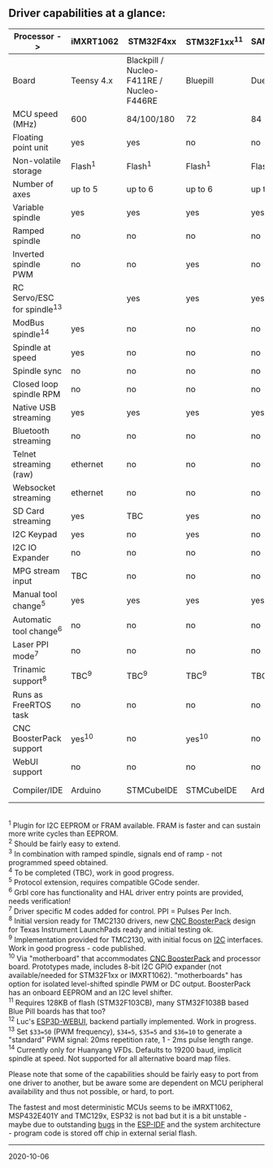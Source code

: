 ## Driver capabilities at a glance:

| Processor ->                         | iMXRT1062       | STM32F4xx       |STM32F1xx<sup>11</sup>| SAM3X8E         | SAMD21          | ESP32           |MSP432           |LPC1768/1769       | TMC123        | TMC129x       | MSP432E401Y   | PSoC&nbsp;5 |MSP430F5529   |
|--------------------------------------|-----------------|-----------------|----------------------|-----------------|-----------------|-----------------|-----------------|-------------------|---------------|---------------|---------------|-------------|--------------|
| Board                                |Teensy 4.x       |Blackpill / Nucleo-F411RE / Nucleo-F446RE| Bluepill   | Due             | MKRZERO         |                 | LaunchPad       | Re-Arm            | LaunchPad     | LaunchPad     | LaunchPad     | CY8CKIT-059 | LaunchPad    |
| MCU speed \(MHz\)                    | 600             | 84/100/180      | 72                   | 84              | 48              | 2x240           | 48              | 100/120           | 80            | 120           | 120           | 80          | 25 \(16 bit\)|
| Floating point unit                  | yes             | yes             | no                   | no              | no              | yes             | yes             | no                | yes           | yes           | yes           | no          | no           |
| Non-volatile storage                 |Flash<sup>1</sup>|Flash<sup>1</sup>| Flash<sup>1</sup>    |Flash<sup>1</sup>|Flash<sup>1</sup>|Flash<sup>1</sup>|Flash<sup>1</sup>| Flash<sup>1</sup> | EEPROM        | EEPROM        | EEPROM        | EEPROM      |no<sup>1</sup>|
| Number of axes                       | up to 5         | up to 6         | up to 6              | up to 6         | 3               | 3               | 3               | up to 5           | 3             | up to 6       | up to 6       |3<sup>2</sup>| 3            |
| Variable spindle                     | yes             | yes             | yes                  | yes             | yes             | yes             | yes             | yes               | yes           | yes           | yes           | yes         | yes          |
| Ramped spindle                       | no              | no              | no                   | no              | no              | yes             | no              | no                | yes           | yes           | yes           | no          | no           |
| Inverted spindle PWM                 | no              | no              | yes                  | no              | no              | yes             | yes             | no                | yes           | yes           | yes           | no          | yes          |
| RC Servo/ESC for spindle<sup>13</sup>|                 | yes             | yes                  | yes             | yes             | yes             | yes             | yes               | yes           | yes           | yes           | no          | yes          |
| ModBus spindle<sup>14</sup>          | yes             | no              | no                   | no              | no              | no              | yes             | no                | no            | no            | no            | no          | no           |
| Spindle at speed                     | yes             | no              | no                   | no              | no              | no              | yes<sup>3</sup> | no                | no            | no            | no            | no          | no           |
| Spindle sync                         | no              | no              | no                   | no              | no              | no              | no              | no                | no            | no            | no            | no          | no           |
| Closed loop spindle RPM              | no              | no              | no                   | no              | no              | no              | no              | no                | no            | no            | no            | no          | no           |
| Native USB streaming                 | yes             | yes             | yes                  | yes             | yes             | no              | no              | yes?              | no            | no            | no            | no          | no           |
| Bluetooth streaming                  | no              | no              | no                   | no              | no              | yes             | no              | no                | no            | no            | no            | no          | no           |
| Telnet streaming \(raw\)             | ethernet        | no              | no                   | no              | no              | wifi            | no              | no                | no            | ethernet      | ethernet      | no          | no           |
| Websocket streaming                  | ethernet        | no              | no                   | no              | no              | wifi            | no              | no                | no            | ethernet      | ethernet      | no          | no           |
| SD Card streaming                    | yes             | TBC             | yes                  | no              | yes             | yes             | no              | yes               | yes           | no            | no            | no          | no           |
| I2C Keypad                           | yes             | no              | yes                  | no              | yes             | yes             | yes             | no                | yes           | no            | no            | yes         | no           |
| I2C IO Expander                      | no              | no              | no                   | no              | yes             | yes             | no              | no                | no            | no            | no            | no          | no           |
| MPG stream input                     | TBC             | no              | no                   | no              | no              | no              | yes             | no                | yes           | yes           | yes           | no          | no           |
| Manual tool change<sup>5</sup>       | yes             | yes             | yes                  | yes             | yes             | yes             | yes             | yes               | yes           | yes           | yes           | yes         | no           |
| Automatic tool change<sup>6</sup>    | no              | no              | no                   | no              | no              | no              | planned         | no                | no            | no            | no            | no          | no           |
| Laser PPI mode<sup>7</sup>           | no              | no              | no                   | no              | no              | no              | no              | no                | yes           | no            | no            | no          | no           |
| Trinamic support<sup>8</sup>         | TBC<sup>9</sup> | TBC<sup>9</sup> | TBC<sup>9</sup>      | TBC<sup>9</sup> | TBC<sup>9</sup> | TBC<sup>9</sup> | TBC<sup>9</sup> | no                |TBC<sup>9</sup>|TBC<sup>9</sup>|TBC<sup>9</sup>| no          | no           |
| Runs as FreeRTOS task                | no              | no              | no                   | no              | no              | yes             | no              | no                | no            | no            | option        | no          | no           |
| CNC BoosterPack support              | yes<sup>10</sup>| no              | yes<sup>10</sup>     | no              | yes<sup>10</sup>| yes<sup>10</sup>| 1               | no                | 1             | 2             | 2             | no          | 1            |
| WebUI support                        | no              | no              | no                   | no              | no              | yes<sup>12</sup>| no              | no                | no            | no            | no            | no          | no           |
| Compiler/IDE                         | Arduino         | STMCubeIDE      | STMCubeIDE           | Arduino         | Arduino         | ESP IDF         | CCS             | MCUExpresso       | CCS           | CCS           | CCS           | PSOC Creator| CCS          |

<br><sup>1</sup> Plugin for I2C EEPROM or FRAM available. FRAM is faster and can sustain more write cycles than EEPROM.
<br><sup>2</sup> Should be fairly easy to extend.
<br><sup>3</sup> In combination with ramped spindle, signals end of ramp - not programmed speed obtained.
<br><sup>4</sup> To be completed \(TBC\), work in good progress.
<br><sup>5</sup> Protocol extension, requires compatible GCode sender.
<br><sup>6</sup> Grbl core has functionality and HAL driver entry points are provided, needs verification!
<br><sup>7</sup> Driver specific M codes added for control. PPI = Pulses Per Inch.
<br><sup>8</sup> Initial version ready for TMC2130 drivers, new [CNC BoosterPack](https://github.com/terjeio/CNC_Boosterpack) design for Texas Instrument LaunchPads ready and initial testing ok.
<br><sup>9</sup> Implementation provided for TMC2130, with initial focus on [I2C](https://github.com/terjeio/Trinamic_TMC2130_I2C_SPI_Bridge) interfaces. Work in good progress - code published.
<br><sup>10</sup> Via "motherboard" that accommodates [CNC BoosterPack](https://github.com/terjeio/CNC_Boosterpack) and processor board. Prototypes made, includes 8-bit I2C GPIO expander \(not available/needed for STM32F1xx or IMXRT1062\). "motherboards" has option for isolated level-shifted spindle PWM or DC output.  BoosterPack has an onboard EEPROM and an I2C level shifter.
<br><sup>11</sup> Requires 128KB of flash \(STM32F103CB\), many STM32F1038B based Blue Pill boards has that too?
<br><sup>12</sup> Luc's [ESP3D-WEBUI](https://github.com/luc-github/ESP3D-webui), backend partially implemented. Work in progress. 
<br><sup>13</sup> Set `$33=50` (PWM frequency), `$34=5`, `$35=5` and `$36=10` to generate a "standard" PWM signal: 20ms repetition rate, 1 - 2ms pulse length range. 
<br><sup>14</sup> Currently only for Huanyang VFDs. Defaults to 19200 baud, implicit spindle at speed. Not supported for all alternative board map files. 

Please note that some of the capabilities should be fairly easy to port from one driver to another, but be aware some are dependent on MCU peripheral availability and thus not possible, or hard, to port.

The fastest and most deterministic MCUs seems to be iMRXT1062, MSP432E401Y and TMC129x, ESP32 is not bad but it is a bit unstable - maybe due to outstanding [bugs](https://github.com/espressif/esp-idf/issues) in the [ESP-IDF](https://github.com/espressif/esp-idf) and the system architecture - program code is stored off chip in external serial flash.

---
2020-10-06
